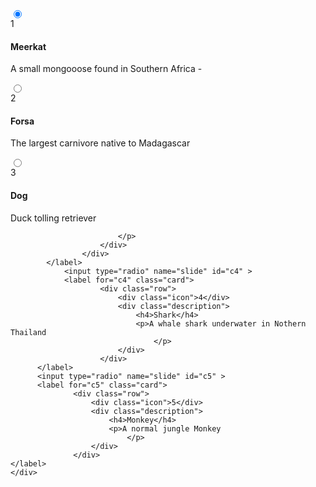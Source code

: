 <!doctype html>
<html lang="en">
  <head>
    <meta charset="UTF-8" />
    <meta name="viewport" content="width=device-width, initial-scale=1.0" />
    <link rel="stylesheet" href="style.css">
    <title>Card Animation</title>
  </head>
  <body>
    <div class="wrapper">
        <div class="container">
            <input type="radio" name="slide" id="c1" checked>
            <label for="c1" class="card">              
                    <div class="row">
                        <div class="icon">1</div>
                        <div class="description">
                            <h4>Meerkat</h4>
                            <p>A small mongooose found in Southern Africa -
                            </p>
                        </div>
                    </div>
            </label>
            <input type="radio" name="slide" id="c2">
            <label for="c2" class="card">              
                    <div class="row">
                        <div class="icon">2</div>
                        <div class="description">
                            <h4>Forsa</h4>
                            <p>The largest carnivore native to Madagascar
                            </p>
                        </div>
                    </div>
            </label>    
                <input type="radio" name="slide" id="c3" >
            <label for="c3" class="card">
                    <div class="row">
                        <div class="icon">3</div>
                        <div class="description">
                            <h4>Dog</h4>
                            <p>Duck tolling retriever
                            
                            </p>
                        </div>
                    </div>
            </label>
                <input type="radio" name="slide" id="c4" >
                <label for="c4" class="card">                  
                        <div class="row">
                            <div class="icon">4</div>
                            <div class="description">
                                <h4>Shark</h4>
                                <p>A whale shark underwater in Nothern Thailand
                                    </p>
                            </div>
                        </div>
          </label>
          <input type="radio" name="slide" id="c5" >
          <label for="c5" class="card">                  
                  <div class="row">
                      <div class="icon">5</div>
                      <div class="description">
                          <h4>Monkey</h4>
                          <p>A normal jungle Monkey
                              </p>
                      </div>
                  </div>
    </label>
    </div>
  </body>
</html>


